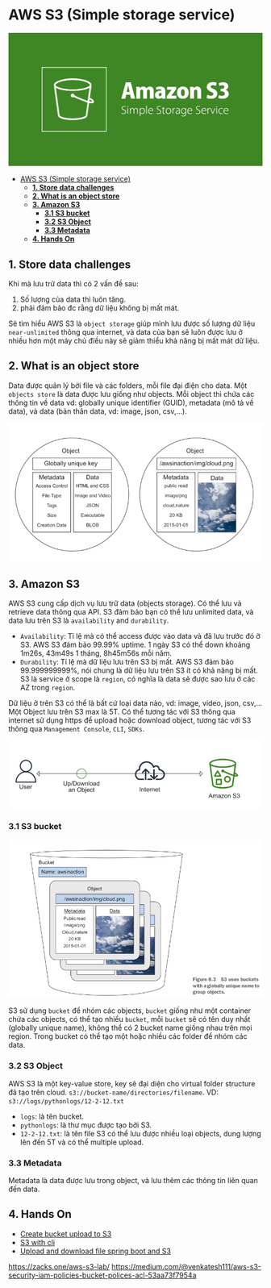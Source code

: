 # AWS S3 (Simple storage service)

![](images/amazon-s3.png)

- [AWS S3 (Simple storage service)](#aws-s3-simple-storage-service)
  - [**1. Store data challenges**](#1-store-data-challenges)
  - [**2. What is an object store**](#2-what-is-an-object-store)
  - [**3. Amazon S3**](#3-amazon-s3)
    - [**3.1 S3 bucket**](#31-s3-bucket)
    - [**3.2 S3 Object**](#32-s3-object)
    - [**3.3 Metadata**](#33-metadata)
  - [**4. Hands On**](#4-hands-on)

## **1. Store data challenges**

Khi mà lưu trữ data thì có 2 vấn đề sau:

1. Số lượng của data thì luôn tăng.
2. phải đảm bảo đc rằng dữ liệu không bị mất mát.

Sẽ tìm hiểu AWS S3 là `object storage` giúp mình lưu được số lượng dữ liệu `near-unlimited` thông qua internet, và data của bạn sẽ luôn được lưu ở nhiều hơn một máy chủ điều này sẽ giảm thiểu khả năng bị mất mát dữ liệu.

## **2. What is an object store**

Data được quản lý bởi file và các folders, mỗi file đại điện cho data. Một `objects store` là data được lưu giống như objects. Mỗi object thì chứa các thông tin về data vd: globally unique identifier (GUID), metadata (mô tả về data), và data (bản thân data, vd: image, json, csv,...).

![](images/8.png)

## **3. Amazon S3**

AWS S3 cung cấp dịch vụ lưu trữ data (objects storage). Có thể lưu và retrieve data thông qua API. S3 đảm bảo bạn có thể lưu unlimited data, và data lưu trên S3 là `availability` and `durability`.

- `Availability`: Tỉ lệ mà có thể access được vào data và đã lưu trước đó ở S3. AWS S3 đảm bảo 99.99% uptime. 1 ngày S3 có thể down khoảng 1m26s, 43m49s 1 tháng, 8h45m56s mỗi năm.
- `Durability`: Tỉ lệ mà dữ liệu lưu trên S3 bị mất. AWS S3 đảm bảo 99.999999999%, nói chung là dữ liệu lưu trên S3 ít có khả năng bị mất. S3 là service ở scope là `region`, có nghĩa là data sẽ được sao lưu ở các AZ trong `region`.

Dữ liệu ở trên S3 có thể là bất cứ loại data nào, vd: image, video, json, csv,... Một Object lưu trên S3 max là 5T. Có thể tương tác với S3 thông qua internet sử dụng https để upload hoặc download object, tương tác với S3 thông qua `Management Console`, `CLI`, `SDKs`.

![](images/9.png)

### **3.1 S3 bucket**

![](images/10.png)

S3 sử dụng `bucket` để nhóm các objects, `bucket` giống như một container chứa các objects, có thể tạo nhiều `bucket`, mỗi `bucket` sẽ có tên duy nhất (globally unique name), không thể có 2 bucket name giống nhau trên mọi region. Trong bucket có thể tạo một hoặc nhiều các folder để nhóm các data.

### **3.2 S3 Object**

AWS S3 là một key-value store, key sẽ đại diện cho virtual folder structure đã tạo trên cloud. `s3://bucket-name/directories/filename`.
VD: `s3://logs/pythonlogs/12-2-12.txt`

- `logs`: là tên bucket.
- `pythonlogs`: là thư mục được tạo bởi S3.
- `12-2-12.txt`: là tên file
  S3 có thể lưu được nhiều loại objects, dung lượng lên đến 5T và có thể multiple upload.

### **3.3 Metadata**

Metadata là data được lưu trong object, và lưu thêm các thông tin liên quan đến data.

## **4. Hands On**

- [Create bucket upload to S3](https://github.com/nbthanh98/study/tree/master/learn-aws/s3/hands-on/1-create-bucket-manager-console#readme)
- [S3 with cli](https://github.com/nbthanh98/study/tree/master/learn-aws/s3/hands-on/2-upload-download-file-with-cli)
- [Upload and download file spring boot and S3](https://github.com/nbthanh98/study/tree/master/learn-aws/s3/hands-on/3-spring-boot-s3)

https://zacks.one/aws-s3-lab/
https://medium.com/@venkatesh111/aws-s3-security-iam-policies-bucket-polices-acl-53aa73f7954a
